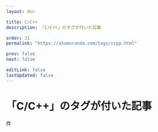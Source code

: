 ```yaml
---
layout: doc

title: C/C++
description: 「C/C++」のタグが付いた記事

order: 31
permalink: "https://aSumoranda.com/tags/ccpp.html"

prev: false
next: false

editLink: false
lastUpdated: false
---
```


<script lang="ts" setup>
    import TaggedPostList   from "../.vitepress/components/TaggedPostList.vue"
    import PostCounter      from "../.vitepress/components/PostCounter.vue"
</script>

# 「C/C++」のタグが付いた記事

<span class="text-base"><PostCounter tag="ccpp" /></span>件

<TaggedPostList tag="ccpp" />
